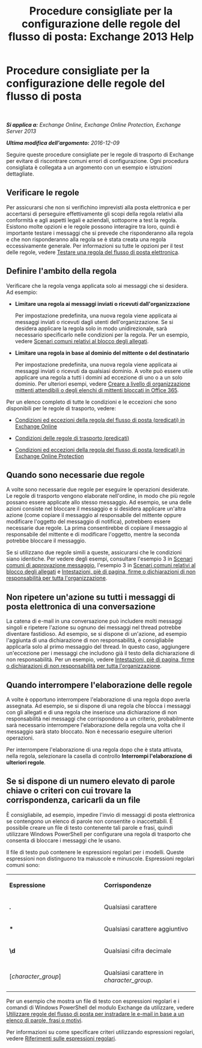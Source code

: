 ﻿---
title: 'Procedure consigliate per la configurazione delle regole del flusso di posta: Exchange 2013 Help'
TOCTitle: Procedure consigliate per la configurazione delle regole del flusso di posta
ms:assetid: abd863c3-c0ce-42f3-9470-a573adc3cbba
ms:mtpsurl: https://technet.microsoft.com/it-it/library/Dn960147(v=EXCHG.150)
ms:contentKeyID: 65211642
ms.date: 04/23/2018
mtps_version: v=EXCHG.150
ms.translationtype: HT
---

# Procedure consigliate per la configurazione delle regole del flusso di posta

 

_**Si applica a:** Exchange Online, Exchange Online Protection, Exchange Server 2013_

_**Ultima modifica dell'argomento:** 2016-12-09_

Seguire queste procedure consigliate per le regole di trasporto di Exchange per evitare di riscontrare comuni errori di configurazione. Ogni procedura consigliata è collegata a un argomento con un esempio e istruzioni dettagliate.

## Verificare le regole

Per assicurarsi che non si verifichino imprevisti alla posta elettronica e per accertarsi di perseguire effettivamente gli scopi della regola relativi alla conformità e agli aspetti legali e aziendali, sottoporre a test la regola. Esistono molte opzioni e le regole possono interagire tra loro, quindi è importante testare i messaggi che si prevede che risponderanno alla regola e che non risponderanno alla regola se è stata creata una regola eccessivamente generale. Per informazioni su tutte le opzioni per il test delle regole, vedere [Testare una regola del flusso di posta elettronica](test-a-mail-flow-rule-exchange-2013-help.md).

## Definire l'ambito della regola

Verificare che la regola venga applicata solo ai messaggi che si desidera. Ad esempio:

  - **Limitare una regola ai messaggi inviati o ricevuti dall'organizzazione**
    
    Per impostazione predefinita, una nuova regola viene applicata ai messaggi inviati o ricevuti dagli utenti dell'organizzazione. Se si desidera applicare la regola solo in modo unidirezionale, sarà necessario specificarlo nelle condizioni per la regola. Per un esempio, vedere [Scenari comuni relativi al blocco degli allegati](common-attachment-blocking-scenarios-for-mail-flow-rules-exchange-2013-help.md).

  - **Limitare una regola in base al dominio del mittente o del destinatario**
    
    Per impostazione predefinita, una nuova regola viene applicata ai messaggi inviati o ricevuti da qualsiasi dominio. A volte può essere utile applicare una regola a tutti i domini ad eccezione di uno o a un solo dominio. Per ulteriori esempi, vedere [Creare a livello di organizzazione mittenti attendibili o degli elenchi di mittenti bloccati in Office 365](https://technet.microsoft.com/it-it/library/dn198251\(v=exchg.150\)).

Per un elenco completo di tutte le condizioni e le eccezioni che sono disponibili per le regole di trasporto, vedere:

  - [Condizioni ed eccezioni della regola del flusso di posta (predicati) in Exchange Online](https://technet.microsoft.com/it-it/library/jj919235\(v=exchg.150\))

  - [Condizioni delle regole di trasporto (predicati)](mail-flow-rule-conditions-and-exceptions-predicates-in-exchange-2013-exchange-2013-help.md)

  - [Condizioni ed eccezioni della regola del flusso di posta (predicati) in Exchange Online Protection](https://technet.microsoft.com/it-it/library/jj919234\(v=exchg.150\))

## Quando sono necessarie due regole

A volte sono necessarie due regole per eseguire le operazioni desiderate. Le regole di trasporto vengono elaborate nell'ordine, in modo che più regole possano essere applicate allo stesso messaggio. Ad esempio, se una delle azioni consiste nel bloccare il messaggio e si desidera applicare un'altra azione (come copiare il messaggio al responsabile del mittente oppure modificare l'oggetto del messaggio di notifica), potrebbero essere necessarie due regole. La prima consentirebbe di copiare il messaggio al responsabile del mittente e di modificare l'oggetto, mentre la seconda potrebbe bloccare il messaggio.

Se si utilizzano due regole simili a queste, assicurarsi che le condizioni siano identiche. Per vedere degli esempi, consultare l'esempio 3 in [Scenari comuni di approvazione messaggio](common-message-approval-scenarios-exchange-2013-help.md), l'esempio 3 in [Scenari comuni relativi al blocco degli allegati](common-attachment-blocking-scenarios-for-mail-flow-rules-exchange-2013-help.md) e [Intestazioni, piè di pagina, firme o dichiarazioni di non responsabilità per tutta l'organizzazione](organization-wide-disclaimers-signatures-footers-or-headers-exchange-online-help.md).

## Non ripetere un'azione su tutti i messaggi di posta elettronica di una conversazione

La catena di e-mail in una conversazione può includere molti messaggi singoli e ripetere l'azione su ognuno dei messaggi nel thread potrebbe diventare fastidioso. Ad esempio, se si dispone di un'azione, ad esempio l'aggiunta di una dichiarazione di non responsabilità, è consigliabile applicarla solo al primo messaggio del thread. In questo caso, aggiungere un'eccezione per i messaggi che includono già il testo della dichiarazione di non responsabilità. Per un esempio, vedere [Intestazioni, piè di pagina, firme o dichiarazioni di non responsabilità per tutta l'organizzazione](organization-wide-disclaimers-signatures-footers-or-headers-exchange-online-help.md).

## Quando interrompere l'elaborazione delle regole

A volte è opportuno interrompere l'elaborazione di una regola dopo averla assegnata. Ad esempio, se si dispone di una regola che blocca i messaggi con gli allegati e di una regola che inserisce una dichiarazione di non responsabilità nei messaggi che corrispondono a un criterio, probabilmente sarà necessario interrompere l'elaborazione della regola una volta che il messaggio sarà stato bloccato. Non è necessario eseguire ulteriori operazioni.

Per interrompere l'elaborazione di una regola dopo che è stata attivata, nella regola, selezionare la casella di controllo **Interrompi l'elaborazione di ulteriori regole**.

## Se si dispone di un numero elevato di parole chiave o criteri con cui trovare la corrispondenza, caricarli da un file

È consigliabile, ad esempio, impedire l'invio di messaggi di posta elettronica se contengono un elenco di parole non consentite o inaccettabili. È possibile creare un file di testo contenente tali parole e frasi, quindi utilizzare Windows PowerShell per configurare una regola di trasporto che consenta di bloccare i messaggi che le usano.

Il file di testo può contenere le espressioni regolari per i modelli. Queste espressioni non distinguono tra maiuscole e minuscole. Espressioni regolari comuni sono:


<table>
<colgroup>
<col style="width: 50%" />
<col style="width: 50%" />
</colgroup>
<tbody>
<tr class="odd">
<td><p><strong>Espressione</strong></p></td>
<td><p><strong>Corrispondenze</strong></p></td>
</tr>
<tr class="even">
<td><p><strong>.</strong></p></td>
<td><p>Qualsiasi carattere</p></td>
</tr>
<tr class="odd">
<td><p><strong>*</strong></p></td>
<td><p>Qualsiasi carattere aggiuntivo</p></td>
</tr>
<tr class="even">
<td><p><strong>\d</strong></p></td>
<td><p>Qualsiasi cifra decimale</p></td>
</tr>
<tr class="odd">
<td><p>[<em>character_group</em>]</p></td>
<td><p>Qualsiasi carattere in <em>character_group</em>.</p></td>
</tr>
</tbody>
</table>


Per un esempio che mostra un file di testo con espressioni regolari e i comandi di Windows PowerShell del modulo Exchange da utilizzare, vedere [Utilizzare regole del flusso di posta per instradare le e-mail in base a un elenco di parole, frasi o motivi](use-mail-flow-rules-to-route-email-based-on-a-list-of-words-phrases-or-patterns-exchange-2013-help.md).

Per informazioni su come specificare criteri utilizzando espressioni regolari, vedere [Riferimenti sulle espressioni regolari](https://go.microsoft.com/fwlink/p/?linkid=532394).

